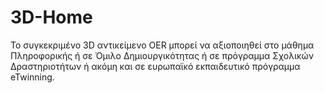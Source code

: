 # 3D-Home
Το συγκεκριμένο 3D αντικείμενο OER μπορεί να αξιοποιηθεί στο μάθημα Πληροφορικής ή σε Όμιλο Δημιουργικότητας ή σε πρόγραμμα Σχολικών Δραστηριοτήτων ή ακόμη και σε ευρωπαϊκό εκπαιδευτικό πρόγραμμα eTwinning.  
